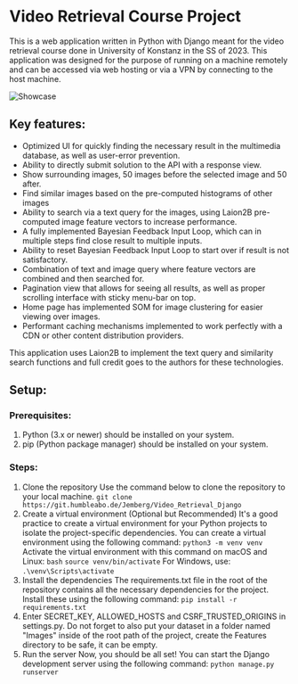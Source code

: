 # Video Retrieval Course Project

This is a web application written in Python with Django meant for the video retrieval course done in University of Konstanz in the SS of 2023. This application was designed for the purpose of running on a machine remotely and can be accessed via web hosting or via a VPN by connecting to the host machine.


![Showcase](https://media.humbleabo.de/DIsa8/CUlevEKi18.jpg/raw)

## Key features:
- Optimized UI for quickly finding the necessary result in the multimedia database, as well as user-error prevention.
- Ability to directly submit solution to the API with a response view.
- Show surrounding images, 50 images before the selected image and 50 after.
- Find similar images based on the pre-computed histograms of other images
- Ability to search via a text query for the images, using Laion2B pre-computed image feature vectors to increase performance.
- A fully implemented Bayesian Feedback Input Loop, which can in multiple steps find close result to multiple inputs.
- Ability to reset Bayesian Feedback Input Loop to start over if result is not satisfactory.
- Combination of text and image query where feature vectors are combined and then searched for.
- Pagination view that allows for seeing all results, as well as proper scrolling interface with sticky menu-bar on top.
- Home page has implemented SOM for image clustering for easier viewing over images.
- Performant caching mechanisms implemented to work perfectly with a CDN or other content distribution providers.

This application uses Laion2B to implement the text query and similarity search functions and full credit goes to the authors for these technologies.

## Setup:

### Prerequisites:
1. Python (3.x or newer) should be installed on your system.
2. pip (Python package manager) should be installed on your system.

### Steps:
1. Clone the repository
Use the command below to clone the repository to your local machine.
`git clone https://git.humbleabo.de/Jemberg/Video_Retrieval_Django`
2. Create a virtual environment (Optional but Recommended)
It's a good practice to create a virtual environment for your Python projects to isolate the project-specific dependencies. You can create a virtual environment using the following command:
`python3 -m venv venv`
Activate the virtual environment with this command on macOS and Linux:
`bash`
`source venv/bin/activate`
For Windows, use:
`.\venv\Scripts\activate`
4. Install the dependencies
The requirements.txt file in the root of the repository contains all the necessary dependencies for the project. Install these using the following command:
`pip install -r requirements.txt`
5. Enter SECRET_KEY, ALLOWED_HOSTS and CSRF_TRUSTED_ORIGINS in settings.py. Do not forget to also put your dataset in a folder named "Images" inside of the root path of the project, create the Features directory to be safe, it can be empty.
6. Run the server
Now, you should be all set! You can start the Django development server using the following command:
`python manage.py runserver`